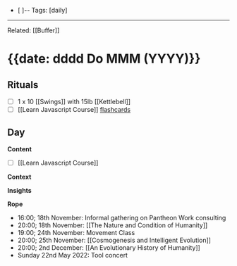 - [ ]--
Tags: [daily]
---
Related: [[Buffer]]
# {{date: dddd Do MMM (YYYY)}}

## Rituals
- [ ] 1 x 10 [[Swings]] with 15lb [[Kettlebell]]
- [ ] [[Learn Javascript Course]] [flashcards](https://flash.learnjavascript.online/home)

## Day
**Content**
- [ ] [[Learn Javascript Course]]


**Context**


**Insights**


**Rope**
- 16:00; 18th November: Informal gathering on Pantheon Work consulting
- 20:00; 18th November: [[The Nature and Condition of Humanity]]
- 19:00; 24th November: Movement Class
- 20:00; 25th November: [[Cosmogenesis and Intelligent Evolution]]
- 20:00; 2nd December: [[An Evolutionary History of Humanity]]
- Sunday 22nd May 2022: Tool concert